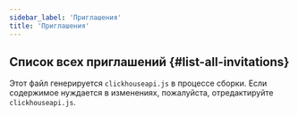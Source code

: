 ```yaml
---
sidebar_label: 'Приглашения'
title: 'Приглашения'
---
```


## Список всех приглашений {#list-all-invitations}

Этот файл генерируется `clickhouseapi.js` в процессе сборки. Если 
содержимое нуждается в изменениях, пожалуйста, отредактируйте `clickhouseapi.js`.
